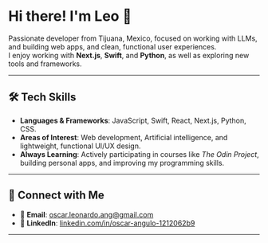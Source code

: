 # Hi there! I'm Leo 👋

Passionate developer from Tijuana, Mexico, focused on working with LLMs, and building web apps, and clean, functional user experiences.  
I enjoy working with **Next.js**, **Swift**, and **Python**, as well as exploring new tools and frameworks.

---

## 🛠 Tech Skills

- **Languages & Frameworks**: JavaScript, Swift, React, Next.js, Python, CSS.  
- **Areas of Interest**: Web development, Artificial intelligence, and lightweight, functional UI/UX design.  
- **Always Learning**: Actively participating in courses like *The Odin Project*, building personal apps, and improving my programming skills.

---

## 🔗 Connect with Me

- 📧 **Email**: [oscar.leonardo.ang@gmail.com](mailto:oscar.leonardo.ang@gmail.com)  
- 💼 **LinkedIn**: [linkedin.com/in/oscar-angulo-1212062b9](https://www.linkedin.com/in/oscar-angulo-1212062b9/)

---
